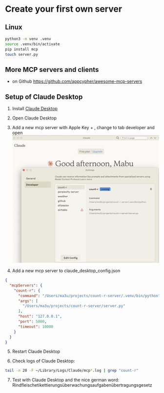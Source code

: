 # Create your first own server

## Linux

```bash
python3 -m venv .venv
source .venv/bin/activate
pip install mcp
touch server.py
```

## More MCP servers and clients

- on Github <https://github.com/appcypher/awesome-mcp-servers>

## Setup of Claude Desktop

1. Install [Claude Desktop](https://github.com/appcypher/Claude/releases/latest/download/)

2. Open Claude Desktop

3. Add a new mcp server with Apple Key + , change to tab developer and open
![alt text](image-1.png)
4. Add a new mcp server to claude_desktop_config.json

```json
{
  "mcpServers": {
    "count-r": {
      "command": "/Users/ma3u/projects/count-r-server/.venv/bin/python",
      "args": [
        "/Users/ma3u/projects/count-r-server/server.py"
      ],
      "host": "127.0.0.1",
      "port": 5000,
      "timeout": 10000
    }
  }
}
```

5. Restart Claude Desktop

6. Check logs of Claude Desktop:

```bash
tail -n 20 -F ~/Library/Logs/Claude/mcp*.log | grep "count-r"

```

7. Test with Claude Desktop and the nice german word: Rindfleischetikettierungsüberwachungsaufgabenübertragungsgesetz
